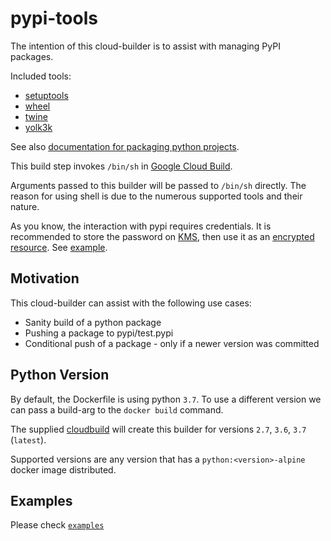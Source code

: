 # pypi-tools

The intention of this cloud-builder is to assist with managing PyPI packages.

Included tools:
* [setuptools](https://pypi.org/project/setuptools/)
* [wheel](https://pypi.org/project/wheel/)
* [twine](https://pypi.org/project/twine/)
* [yolk3k](https://pypi.org/project/yolk3k/)

See also [documentation for packaging python projects](https://packaging.python.org/tutorials/packaging-projects/).

This build step invokes `/bin/sh` in [Google Cloud Build](https://cloud.google.com/cloud-build).

Arguments passed to this builder will be passed to `/bin/sh` directly. The reason for using shell is due to the numerous supported tools and their nature.

As you know, the interaction with pypi requires credentials. It is recommended to store the password on [KMS](https://cloud.google.com/kms/), then use it as an [encrypted resource](https://cloud.google.com/cloud-build/docs/securing-builds/use-encrypted-secrets-credentials). See [example](examples/cloudbuild.yaml).

## Motivation

This cloud-builder can assist with the following use cases:

* Sanity build of a python package
* Pushing a package to pypi/test.pypi
* Conditional push of a package - only if a newer version was committed

## Python Version

By default, the Dockerfile is using python `3.7`. To use a different version we can pass a build-arg to the `docker build` command.

The supplied [cloudbuild](cloudbuild.yaml) will create this builder for versions `2.7`, `3.6`, `3.7` (`latest`).

Supported versions are any version that has a `python:<version>-alpine` docker image distributed.

## Examples
Please check [`examples`](examples)
